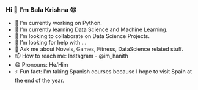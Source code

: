 ### Hi 👋 I'm Bala Krishna 😎

- 🔭 I’m currently working on Python.
- 🌱 I’m currently learning Data Science and Machine Learning.
- 👯 I’m looking to collaborate on Data Science Projects.
- 🤔 I’m looking for help with ...
- 💬 Ask me about Novels, Games, Fitness, DataScience related stuff.
- 📫 How to reach me: Instagram - @im_hanith
- 😄 Pronouns: He/Him
- ⚡ Fun fact: I'm taking Spanish courses because I hope to visit Spain at the end of the year.
